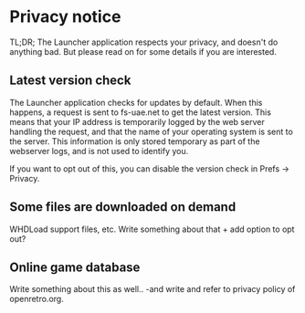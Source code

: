 # Privacy notice

TL;DR; The Launcher application respects your privacy, and doesn't do anything
bad. But please read on for some details if you are interested.

## Latest version check

The Launcher application checks for updates by default. When this happens,
a request is sent to fs-uae.net to get the latest version. This means that
your IP address is temporarily logged by the web server handling the request,
and that the name of your operating system is sent to the server. This
information is only stored temporary as part of the webserver logs, and is
not used to identify you.

If you want to opt out of this, you can disable the version check in
Prefs -> Privacy.

## Some files are downloaded on demand

WHDLoad support files, etc. Write something about that + add option to opt
out?

## Online game database

Write something about this as well.. -and write and refer to privacy policy
of openretro.org.
